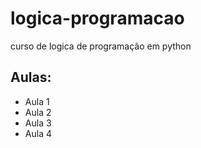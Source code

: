 # logica-programacao
 curso de logica de programação em python 

## Aulas:
- Aula 1
- Aula 2
- Aula 3
- Aula 4
